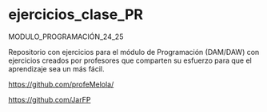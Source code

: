 # ejercicios_clase_PR
MODULO_PROGRAMACIÓN_24_25

Repositorio con ejercicios para el módulo de Programación (DAM/DAW) con ejercicios creados  por profesores que comparten su esfuerzo para que el aprendizaje sea un más fácil. 

https://github.com/profeMelola/

https://github.com/JarFP
